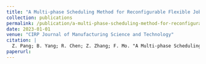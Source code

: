```yaml
---
title: "A Multi-phase Scheduling Method for Reconfigurable Flexible Job-shops with Multi-machine Cooperation based on a Scout and Mutation-based Aquila Optimiser"
collection: publications
permalink: /publication/a-multi-phase-scheduling-method-for-reconfigurable-flexible-job-shops-with-multi
date: 2023-01-01
venue: "CIRP Journal of Manufacturing Science and Technology"
citation: |
  Z. Pang; B. Yang; R. Chen; Z. Zhang; F. Mo. "A Multi-phase Scheduling Method for Reconfigurable Flexible Job-shops with Multi-machine Cooperation based on a Scout and Mutation-based Aquila Optimiser". CIRP Journal of Manufacturing Science and Technology, 2023.
paperurl:
---
```

